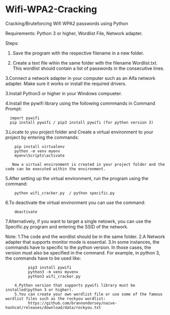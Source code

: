 # Wifi-WPA2-Cracking
Cracking/Bruteforcing  Wifi WPA2 passwords using Python

Requirements:
  Python 3 or higher, 
  Wordlist File, 
  Network adapter.

Steps:
  1. Save the program with the respective filename in a new folder.
  
  2. Create a text file wihin the same folder with the filename Wordlist.txt.
     This wordlist should contain a list of passwords in the consecutive lines.
  
  3.Connect a network adapter in your computer such as an Alfa network adapter.
    Make sure it works or install the required drivers.
     
  3.Install Python3 or higher in your Windows compueter.
  
  4.Install the pywifi library using the following commmands in Command Prompt:
     
      import pywifi
      pip install pywifi / pip3 install pywifi (for python version 3)
      
  3.Locate to you project folder and Create a virtual environment to your project by entering the commands:
        
        pip install virtualenv 
        python -m venv myenv
        myenv\Scripts\activate
      
       Now a virtual environment is created in your project folder and the code can be executed within the environment.
  
  5.After setting up the virtual environment, run the program using the command:
      
        python wifi_cracker.py  / python specific.py
  
  6.To deactivate the virtual environment you can use the command:
       
        deactivate

  7.Alternatively, if you want to target a single netowrk, you can use the Specific.py program and entering the SSID of the network.

  Note:
        1.The code and the wordlist should be in the same folder.
        2.A Network adapter that supports monitor mode is essential.
        3.In some instances, the commands have to specific to the python version. In those cases, the version must also be specified in the command.
          For example, in python 3, the commands have to be used like:
            
              pip3 install pywifi
              python3 -m venv myvenv
              python3 wifi_cracker.py
              
        4.Python version that supports pywifi library must be installed(python 3 or higher).
        5.You can create your own wordlist file or use some of the famous wordlist files such as the rockyou wordlist: 
              https://github.com/brannondorsey/naive-hashcat/releases/download/data/rockyou.txt
        

      
  
      
